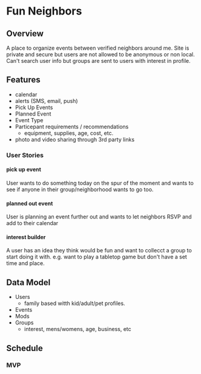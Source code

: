 # Fun Neighbors
## Overview
A place to organize events between verified neighbors around me. Site is private and secure but users are not allowed to be anonymous or non local. Can't search user info but groups are sent to users with interest in profile.

## Features
- calendar
- alerts (SMS, email, push)
- Pick Up Events
- Planned Event
- Event Type
- Particepant requirements / recommendations
  - equipment, supplies, age, cost, etc.
- photo and video sharing through 3rd party links

### User Stories
#### pick up event
User wants to do something today on the spur of the moment and wants to see if anyone in their group/neighborhood wants to go too.

#### planned out event
User is planning an event further out and wants to let neighbors RSVP and add to their calendar

#### interest builder
A user has an idea they think would be fun and want to collecct a group to start doing it with. e.g. want to play a tabletop game but don't have a set time and place.

## Data Model
- Users
  - family based witth kid/adult/pet profiles.
- Events
- Mods
- Groups
  - interest, mens/womens, age, business, etc


## Schedule

### MVP

